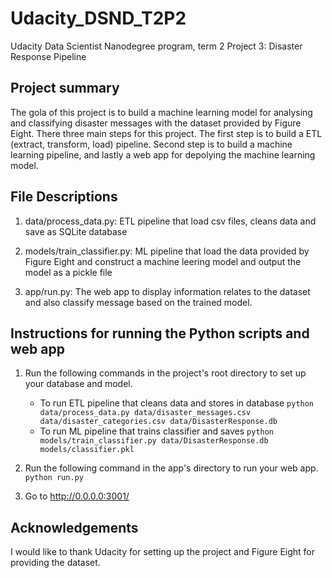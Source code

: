 # Udacity_DSND_T2P2
Udacity Data Scientist Nanodegree program, term 2
Project 3: Disaster Response Pipeline

## Project summary

The gola of this project is to build a machine learning model for analysing and classifying disaster messages with the dataset provided by Figure Eight.  There three main steps for this project.  The first step is to build a ETL (extract, transform, load) pipeline. Second step is to build a machine learning pipeline, and lastly a web app for depolying the machine learning model.  

## File Descriptions

1. data/process_data.py: ETL pipeline that load csv files, cleans data and save as SQLite database

2. models/train_classifier.py: ML pipeline that load the data provided by Figure Eight and construct a machine leering model and output the model as a pickle file

3. app/run.py: The web app to display information relates to the dataset and also classify message based on the trained model. 


## Instructions for running the Python scripts and web app 

1. Run the following commands in the project's root directory to set up your database and model.

    - To run ETL pipeline that cleans data and stores in database
        `python data/process_data.py data/disaster_messages.csv data/disaster_categories.csv data/DisasterResponse.db`
    - To run ML pipeline that trains classifier and saves
        `python models/train_classifier.py data/DisasterResponse.db models/classifier.pkl`

2. Run the following command in the app's directory to run your web app.
    `python run.py`

3. Go to http://0.0.0.0:3001/


## Acknowledgements
I would like to thank Udacity for setting up the project and Figure Eight for providing the dataset.
